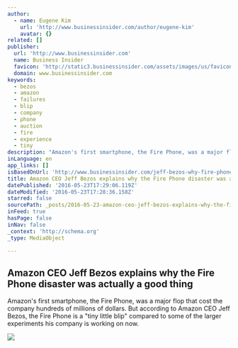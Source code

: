 ```yaml
---
author:
  - name: Eugene Kim
    url: 'http://www.businessinsider.com/author/eugene-kim'
    avatar: {}
related: []
publisher:
  url: 'http://www.businessinsider.com'
  name: Business Insider
  favicon: 'http://static3.businessinsider.com/assets/images/us/favicons/favicon.ico?v=BI-US-2016-03-31'
  domain: www.businessinsider.com
keywords:
  - bezos
  - amazon
  - failures
  - blip
  - company
  - phone
  - auction
  - fire
  - experience
  - tiny
description: "Amazon's first smartphone, the Fire Phone, was a major flop that cost the company hundreds of millions of dollars. But according to Amazon CEO Jeff Bezos, the Fire Phone is a \"tiny little blip\" compared to some of the larger experiments his company is working on now."
inLanguage: en
app_links: []
isBasedOnUrl: 'http://www.businessinsider.com/jeff-bezos-why-fire-phone-was-a-good-thing-2016-5?r=US&IR=T&IR=T'
title: Amazon CEO Jeff Bezos explains why the Fire Phone disaster was actually a good thing
datePublished: '2016-05-23T17:29:06.119Z'
dateModified: '2016-05-23T17:28:36.158Z'
starred: false
sourcePath: _posts/2016-05-23-amazon-ceo-jeff-bezos-explains-why-the-fire-phone-disaster-w.md
inFeed: true
hasPage: false
inNav: false
_context: 'http://schema.org'
_type: MediaObject

---
```

<article style=""><h1>Amazon CEO Jeff Bezos explains why the Fire Phone disaster was actually a good thing</h1><p>Amazon's first smartphone, the Fire Phone, was a major flop that cost the company hundreds of millions of dollars. But according to Amazon CEO Jeff Bezos, the Fire Phone is a "tiny little blip" compared to some of the larger experiments his company is working on now.</p><img src="http://static3.businessinsider.com/image/573a35e99105844d018c32cb-1190-625/amazon-ceo-jeff-bezos-explains-why-the-fire-phone-disaster-was-actually-a-good-thing.jpg" /></article>